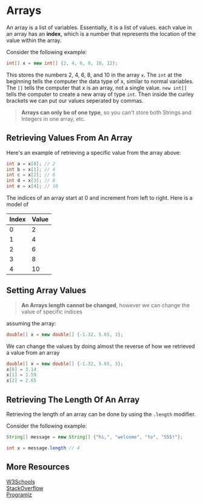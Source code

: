 # Arrays
An array is a list of variables. Essentially, it is a list of values. each value in an array has an **index**, which is a number that represents the location of the value within the array.

Consider the following example:
```java
int[] x = new int[] {2, 4, 6, 8, 10, 12};
```
This stores the numbers 2, 4, 6, 8, and 10 in the array `x`. The `int` at the beginning
tells the computer the data type of x, similar to normal variables. The `[]` tells the computer that x is an array, not a single value. 
`new int[]` tells the computer to create a new array of type `int`. Then inside the curley brackets we can put our values seperated by commas.


> **Arrays can only be of one type**, so you can't store both Strings and Integers in one array, etc.


## Retrieving Values From An Array

Here's an example of retrieving a specific value from the array above:
```java
int a = x[0]; // 2
int b = x[1]; // 4
int c = x[2]; // 6
int d = x[3]; // 8
int e = x[4]; // 10
```

The indices of an array start at 0 and increment from left to right. Here is a model of 

| Index| Value |
| ---  | ---   |
| 0 | 2        |
| 1 | 4        |
| 2 | 6        |
| 3 | 8        |
| 4 | 10       |


## Setting Array Values
>**An Arrays length cannot be changed**, however we can change the value of specific indices

assuming the array:
```java
double[] x = new double[] {-1.32, 5.65, 3};
```
We can change the values by doing almost the reverse of how we retrieved a value from an array
```java
double[] x = new double[] {-1.32, 5.65, 3};
x[0] = 3.14
x[1] = 1.59
x[2] = 2.65
```

## Retrieving The Length Of An Array
Retrieving the length of an array can be done by using the `.length` modifier. 

Consider the following example:

```java
String[] message = new String[] {"hi,", "welcome", "to", "555!"};

int x = message.length // 4
```



## More Resources

[W3Schools](https://www.w3schools.com/java/java_arrays.asp)\
[StackOverflow](https://stackoverflow.com/questions/5570882/how-to-use-java-util-arrays)\
[Programiz](https://www.programiz.com/java-programming/arrays)